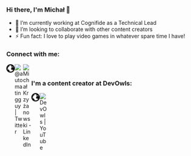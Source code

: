 ### Hi there, I'm Michał 👋

- 🔭 I’m currently working at Cognifide as a Technical Lead
- 👯 I’m looking to collaborate with other content creators
- ⚡ Fun fact: I love to play video games in whatever spare time I have!

### Connect with me:

[<img align="left" alt="automatingguy.com" width="22px" src="https://raw.githubusercontent.com/iconic/open-iconic/master/svg/globe.svg" />][ag]
[<img align="left" alt="@automatingguy | Twitter" width="22px" src="https://cdn.jsdelivr.net/npm/simple-icons@v3/icons/twitter.svg" />][twitter]
[<img align="left" alt="Michał Krzyżanowski - LinkedIn" width="22px" src="https://cdn.jsdelivr.net/npm/simple-icons@v3/icons/linkedin.svg" />][linkedin]
<br/>

### I'm a content creator at DevOwls:

[<img align="left" alt="devowls.io" width="22px" src="https://raw.githubusercontent.com/iconic/open-iconic/master/svg/globe.svg" />][devowls]
[<img align="left" alt="DevOwls | YouTube" width="22px" src="https://cdn.jsdelivr.net/npm/simple-icons@v3/icons/youtube.svg" />][youtube]
<br/>

[ag]: https://automatingguy.com
[twitter]: https://twitter.com/automatingguy
[linkedin]: https://www.linkedin.com/in/m-krzyzanowski/
[devowls]: https://devowls.io
[youtube]: https://www.youtube.com/c/DevOwls/
